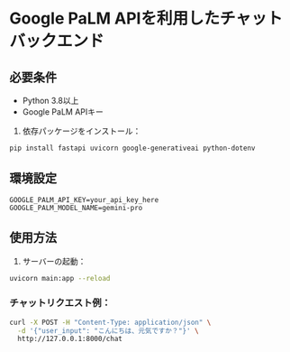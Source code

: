 # Google PaLM APIを利用したチャットバックエンド

## 必要条件
- Python 3.8以上
- Google PaLM APIキー

1. 依存パッケージをインストール：
```bash
pip install fastapi uvicorn google-generativeai python-dotenv
```

## 環境設定

```plaintext
GOOGLE_PALM_API_KEY=your_api_key_here
GOOGLE_PALM_MODEL_NAME=gemini-pro
```

## 使用方法

1. サーバーの起動：
```bash
uvicorn main:app --reload
```

### チャットリクエスト例：
```bash
curl -X POST -H "Content-Type: application/json" \
  -d '{"user_input": "こんにちは、元気ですか？"}' \
  http://127.0.0.1:8000/chat

```
